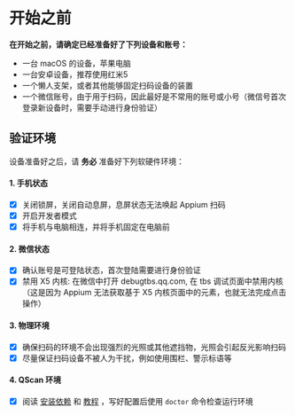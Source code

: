 # 开始之前

**在开始之前，请确定已经准备好了下列设备和账号：**

- 一台 macOS 的设备，苹果电脑
- 一台安卓设备，推荐使用红米5
- 一个懒人支架，或者其他能够固定扫码设备的装置
- 一个微信账号，由于用于扫码，因此最好是不常用的账号或小号（微信号首次登录新设备时，需要手动进行身份验证）

## 验证环境

设备准备好之后，请 **务必** 准备好下列软硬件环境：

#### 1. 手机状态
- [x] 关闭锁屏，关闭自动息屏，息屏状态无法唤起 Appium 扫码
- [x] 开启开发者模式
- [x] 将手机与电脑相连，并将手机固定在电脑前

#### 2. 微信状态

- [x] 确认账号是可登陆状态，首次登陆需要进行身份验证
- [x] 禁用 X5 内核: 在微信中打开 debugtbs.qq.com, 在 tbs 调试页面中禁用内核（这是因为 Appium 无法获取基于 X5 内核页面中的元素，也就无法完成点击操作）

#### 3. 物理环境
- [x] 确保扫码的环境不会出现强烈的光照或其他遮挡物，光照会引起反光影响扫码
- [x] 尽量保证扫码设备不被人为干扰，例如使用围栏、警示标语等

#### 4. QScan 环境
- [x] 阅读 [安装依赖](../documents/install.html) 和 [教程](../documents/course.html) ，写好配置后使用 ```doctor``` 命令检查运行环境
